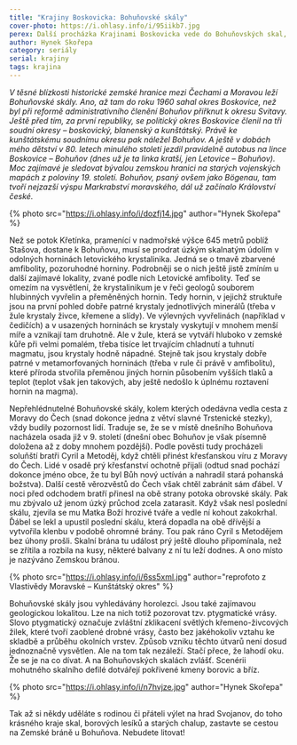 ```yaml
---
title: "Krajiny Boskovicka: Bohuňovské skály"
cover-photo: https://i.ohlasy.info/i/95iikb7.jpg
perex: Další procházka Krajinami Boskovicka vede do Bohuňovských skal, kolem kterých odedávna vedla cesta z Moravy do Čech.
author: Hynek Skořepa
category: seriály
serial: krajiny
tags: krajina
---
```


*V těsné blízkosti historické zemské hranice mezi Čechami a Moravou leží Bohuňovské skály. Ano, až tam do roku 1960 sahal okres Boskovice, než byl při reformě administrativního členění Bohuňov přiřknut k okresu Svitavy. Ještě před tím, za první republiky, se politický okres Boskovice členil na tři soudní okresy – boskovický, blanenský a kunštátský. Právě ke kunštátskému soudnímu okresu pak náležel Bohuňov. A ještě v dobách mého dětství v 80. letech minulého století jezdil pravidelně autobus na lince Boskovice – Bohuňov (dnes už je ta linka kratší, jen Letovice – Bohuňov). Moc zajímavé je sledovat bývalou zemskou hranici na starých vojenských mapách z poloviny 19. století. Bohuňov, psaný ovšem jako Bögenau, tam tvoří nejzazší výspu Markrabství moravského, dál už začínalo Království české.*

{% photo src="https://i.ohlasy.info/i/dozfj14.jpg" author="Hynek Skořepa" %}

Než se potok Křetínka, pramenící v nadmořské výšce 645 metrů poblíž Stašova, dostane k Bohuňovu, musí se prodrat úzkým skalnatým údolím v odolných horninách letovického krystalinika. Jedná se o tmavě zbarvené amfibolity, pozoruhodné horniny. Podrobněji se o nich ještě jistě zmíním u další zajímavé lokality, zvané podle nich Letovické amfibolity. Teď se omezím na vysvětlení, že krystalinikum je v řeči geologů souborem hlubinných vyvřelin a přeměněných hornin. Tedy hornin, v jejichž struktuře jsou na první pohled dobře patrné krystaly jednotlivých minerálů (třeba v žule krystaly živce, křemene a slídy). Ve výlevných vyvřelinách (například v čedičích) a v usazených horninách se krystaly vyskytují v mnohem menší míře a vznikají tam druhotně. Ale v žule, která se vytváří hluboko v zemské kůře při velmi pomalém, třeba tisíce let trvajícím chladnutí a tuhnutí magmatu, jsou krystaly hodně nápadné. Stejně tak jsou krystaly dobře patrné v metamorfovaných horninách (třeba v rule či právě v amfibolitu), které příroda stvořila přeměnou jiných hornin působením vyšších tlaků a teplot (teplot však jen takových, aby ještě nedošlo k úplnému roztavení hornin na magma).

Nepřehlédnutelné Bohuňovské skály, kolem kterých odedávna vedla cesta z Moravy do Čech (snad dokonce jedna z větví slavné Trstenické stezky), vždy budily pozornost lidí. Traduje se, že se v místě dnešního Bohuňova nacházela osada již v 9. století (dnešní obec Bohuňov je však písemně doložena až z doby mnohem pozdější). Podle pověsti tudy procházeli soluňští bratři Cyril a Metoděj, když chtěli přinést křesťanskou víru z Moravy do Čech. Lidé v osadě prý křesťanství ochotně přijali (odtud snad pochází dokonce jméno obce, že tu byl Bůh nový uctíván a nahradil stará pohanská božstva). Další cestě věrozvěstů do Čech však chtěl zabránit sám ďábel. V noci před odchodem bratří přinesl na obě strany potoka obrovské skály. Pak mu zbývalo už jenom úzký průchod zcela zatarasit. Když však nesl poslední skálu, zjevila se mu Matka Boží hrozivé tváře a vedle ní kohout zakokrhal. Ďábel se lekl a upustil poslední skálu, která dopadla na obě dřívější a vytvořila klenbu v podobě ohromné brány. Tou pak ráno Cyril s Metodějem bez úhony prošli. Skalní brána tu událost prý ještě dlouho připomínala, než se zřítila a rozbila na kusy, některé balvany z ní tu leží dodnes. A ono místo je nazýváno Zemskou bránou.

{% photo src="https://i.ohlasy.info/i/6ss5xml.jpg" author="reprofoto z Vlastivědy Moravské – Kunštátský okres" %}

Bohuňovské skály jsou vyhledávány horolezci. Jsou také zajímavou geologickou lokalitou. Lze na nich totiž pozorovat tzv. ptygmatické vrásy. Slovo ptygmatický označuje zvláštní zklikacení světlých křemeno-živcových žilek, které tvoří zaoblené drobné vrásy, často bez jakéhokoliv vztahu ke skladbě a průběhu okolních vrstev. Způsob vzniku těchto útvarů není dosud jednoznačně vysvětlen. Ale na tom tak nezáleží. Stačí přece, že lahodí oku. Že se je na co dívat. A na Bohuňovských skalách zvlášť. Scenérii mohutného skalního defilé dotvářejí pokřivené kmeny borovic a bříz.

{% photo src="https://i.ohlasy.info/i/n7hvjze.jpg" author="Hynek Skořepa" %}

Tak až si někdy uděláte s rodinou či přáteli výlet na hrad Svojanov, do toho krásného kraje skal, borových lesíků a starých chalup, zastavte se cestou na Zemské bráně u Bohuňova. Nebudete litovat!
